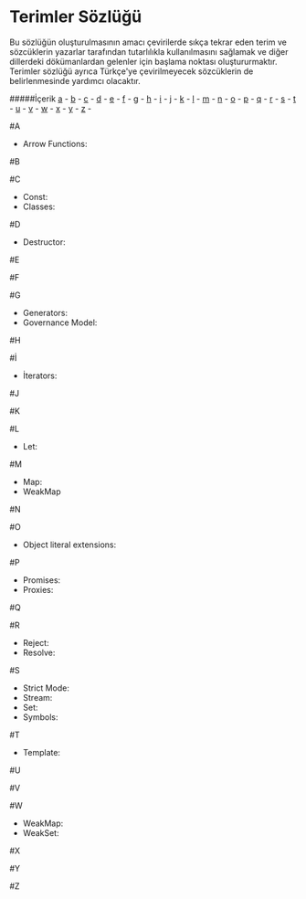 # Terimler Sözlüğü

Bu sözlüğün oluşturulmasının amacı çevirilerde sıkça tekrar eden terim ve sözcüklerin yazarlar tarafından tutarlılıkla kullanılmasını sağlamak ve diğer dillerdeki dökümanlardan gelenler için başlama noktası oluştururmaktır.
Terimler sözlüğü ayrıca Türkçe'ye çevirilmeyecek sözcüklerin de belirlenmesinde yardımcı olacaktır.

#####İçerik
[a](#a) -
[b](#b) -
[c](#c) -
[d](#d) -
[e](#e) -
[f](#f) -
[g](#g) -
[h](#h) -
[i](#i) -
[j](#j) -
[k](#k) -
[l](#l) -
[m](#m) -
[n](#n) -
[o](#o) -
[p](#p) -
[q](#q) -
[r](#r) -
[s](#s) -
[t](#t) -
[u](#u) -
[v](#v) -
[w](#w) -
[x](#x) -
[y](#y) -
[z](#z) -

#A
 * Arrow Functions:

#B


#C
 * Const:
 * Classes:


#D
 * Destructor:


#E


#F


#G
 * Generators:
 * Governance Model:

#H


#İ
 * İterators:


#J


#K


#L
 * Let:


#M
 * Map:
 * WeakMap


#N


#O
 * Object literal extensions:


#P
 * Promises:
 * Proxies:

#Q


#R
 * Reject:
 * Resolve:

#S
 * Strict Mode:
 * Stream:
 * Set:
 * Symbols:


#T
 * Template:

#U


#V


#W
 * WeakMap:
 * WeakSet:


#X


#Y


#Z

